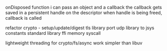 onDisposed function
i can pass an object and a callback
the callback gets saved in a persistent handle on the descriptor
when handle is being freed, callback is called


refactor crypto - setup/update/digest
tls library
port udp library to jsys
constants
standard library
ffi
memory
syscall

lightweight threading for crypto/fs/async work
  simpler than libuv
